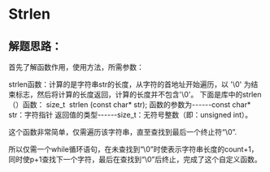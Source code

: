# Strlen

## 解题思路：

首先了解函数作用，使用方法，所需参数：

strlen函数：计算的是字符串str的长度，从字符的首地址开始遍历，以 '\\0' 为结束标志，然后将计算的长度返回，计算的长度并不包含'\\0'。
下面是库中的strlen（）函数：
size_t  strlen (const char* str);
函数的参数为------const char* str：字符指针
返回值的类型------size_t：无符号整数（即：unsigned int）。

这个函数非常简单，仅需遍历该字符串，直至查找到最后一个终止符“\0”.

所以仅需一个while循环语句，在未查找到“\0”时使表示字符串长度的count+1，同时使p+1查找下一个字符，最后在查找到“\0”后终止，完成了这个自定义函数。
